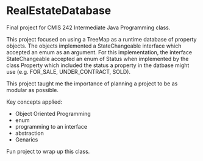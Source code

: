 # RealEstateDatabase
Final project for CMIS 242 Intermediate Java Programming class.

This project focused on using a TreeMap as a runtime database of property objects. The objects implemented a StateChangeable interface which accepted an emum as an argument. For this implementation, the interface StateChangeable accepted an enum of Status when implemented by the class Property which included the status a property in the datbase might use (e.g. FOR_SALE, UNDER_CONTRACT, SOLD). 

This project taught me the importance of planning a project to be as modular as possible.

Key concepts applied:
* Object Oriented Programming
* enum
* programming to an interface
* abstraction
* Genarics

Fun project to wrap up this class.
